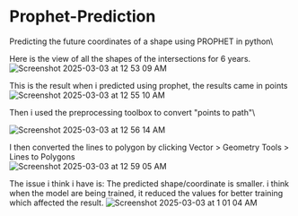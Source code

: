 # Prophet-Prediction
Predicting the future coordinates of a shape using PROPHET in python\

Here is the view of all the shapes of the intersections for 6 years.
![Screenshot 2025-03-03 at 12 53 09 AM](https://github.com/user-attachments/assets/378c6772-f483-45ca-adff-dde3f95ba4dc)


This is the result when i predicted using prophet, the results came in points\
![Screenshot 2025-03-03 at 12 55 10 AM](https://github.com/user-attachments/assets/4bd25399-2c6e-444d-b936-67d7bf6eede3)

Then i used the preprocessing toolbox to convert "points to path"\

![Screenshot 2025-03-03 at 12 56 14 AM](https://github.com/user-attachments/assets/3e8418dc-cc6c-4884-b806-add936180723)

I then converted the lines to polygon by clicking Vector > Geometry Tools > Lines to Polygons\
![Screenshot 2025-03-03 at 12 59 05 AM](https://github.com/user-attachments/assets/7b3a7fa0-f7e9-4c00-a549-2034ace4f545)

The issue i think i have is: The predicted shape/coordinate is smaller. i think when the model are being trained, it reduced the values for better training which affected the result. 
![Screenshot 2025-03-03 at 1 01 04 AM](https://github.com/user-attachments/assets/b1081fef-9c06-4e55-9429-6ccad6729a8e)


